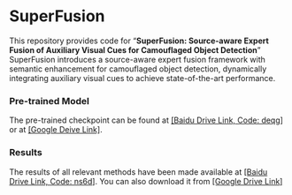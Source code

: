 # SuperFusion
This repository provides code for “**SuperFusion: Source-aware Expert Fusion of Auxiliary Visual Cues for Camouflaged Object Detection**”
SuperFusion introduces a source-aware expert fusion framework with semantic enhancement for camouflaged object detection, dynamically integrating auxiliary visual cues to achieve state-of-the-art performance.
### Pre-trained Model
The pre-trained checkpoint can be found at [[Baidu Drive Link, Code: deqg]](https://pan.baidu.com/s/1Aw4jeCSR-SHCGejzzFvo0w?pwd=deqg) or at [[Google Deive Link]](https://drive.google.com/file/d/1sYM6X79WT_B0gOHNWDVpt2ijRMfJfUV0/view?usp=sharing). 
### Results
The results of all relevant methods have been made available at [[Baidu Drive Link, Code: ns6d]](https://pan.baidu.com/s/1TBMW31JzleEToXYyGY7XAw?pwd=ns6d). You can also download it from [[Google Drive Link]](https://drive.google.com/file/d/12INbQZTP-n7W0fwZZh4k183pjkw5aQub/view?usp=sharing)
